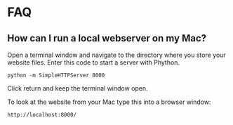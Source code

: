 # FAQ

## How can I run a local webserver on my Mac?

Open a terminal window and navigate to the directory
where you store your website files. Enter this
code to start a server with Phython.

	python -m SimpleHTTPServer 8000

Click return and keep the terminal window open.

To look at the website from your Mac type this into 
a browser window:

	http://localhost:8000/

